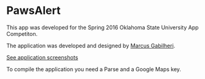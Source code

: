 # PawsAlert

This app was developed for the Spring 2016 Oklahoma State University App Competiton. 

The application was developed and designed by [Marcus Gabilheri](mailto:marcus@gabilheri.com). 

[See application screenshots](https://github.com/fnk0/PawsAlert/tree/master/screenshots)

To compile the application you need a Parse and a Google Maps key.